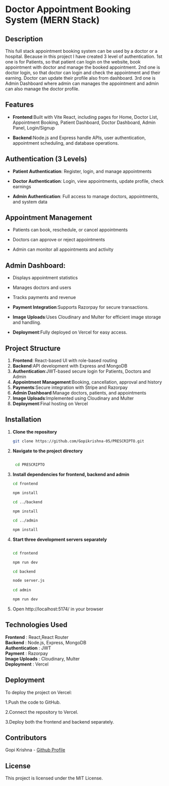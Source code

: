 # Doctor Appointment Booking System (MERN Stack)  

## Description  

This full stack appointment booking system can be used by a doctor or a hospital. Because in this project I have created 3 level of authentication. 1st one is for Patients, so that patient can login on the website, book appointment with doctor and manage the booked appointment. 2nd one is doctor login, so that doctor can login and check the appointment and their earning. Doctor can update their profile also from dashboard. 3rd one is Admin Dashboard where admin can manages the appointment and admin can also manage the doctor profile.  

## Features  

- **Frontend**:Built with Vite React, including pages for Home, Doctor List, Appointment Booking, Patient Dashboard, Doctor Dashboard, Admin Panel, Login/Signup

- **Backend**:Node.js and Express handle APIs, user authentication, appointment scheduling, and database operations.  

## Authentication (3 Levels)
- **Patient Authentication**: Register, login, and manage appointments

- **Doctor Authentication**: Login, view appointments, update profile, check earnings

- **Admin Authentication**: Full access to manage doctors, appointments, and system data  

## Appointment Management
- Patients can book, reschedule, or cancel appointments

- Doctors can approve or reject appointments

- Admin can monitor all appointments and activity   

## Admin Dashboard:

- Displays appointment statistics

- Manages doctors and users

- Tracks payments and revenue

- **Payment Integration**:Supports Razorpay for secure transactions.  

- **Image Uploads**:Uses Cloudinary and Multer for efficient image storage and handling.  

- **Deployment**:Fully deployed on Vercel for easy access.  

## Project Structure  

1. **Frontend**: React-based UI with role-based routing
2. **Backend**:API development with Express and MongoDB
3. **Authentication**:JWT-based secure login for Patients, Doctors and Admin
4. **Appointment Management**:Booking, cancellation, approval and history
5. **Payments**:Secure integration with Stripe and Razorpay
6. **Admin Dashboard**:Manage doctors, patients, and appointments
7. **Image Uploads**:Implemented using Cloudinary and Multer
8. **Deployment**:Final hosting on Vercel

## Installation

1. **Clone the repository**  
   ```bash
   git clone https://github.com/Gopikrishna-05/PRESCRIPTO.git

2.  **Navigate to the project directory**   
    ```bash  
    
     cd PRESCRIPTO  

3. **Install dependencies for frontend, backend and admin**  
    ```bash
   cd frontend  

   npm install  
  
   cd ../backend  

   npm install  

   cd ../admin  

   npm install  

4. **Start three development servers separately**

    ```bash
    
   cd frontend  

   npm run dev  
 
   cd backend  

   node server.js  
  
   cd admin  

   npm run dev  

5. Open http://localhost:5174/ in your browser  

## Technologies Used  

**Frontend** : React,React Router       
**Backend** : Node.js, Express, MongoDB        
**Authentication** : JWT                              
**Payment** : Razorpay                 
**Image Uploads** : Cloudinary, Multer               
**Deployment** : Vercel  

## Deployment  

To deploy the project on Vercel:  

1.Push the code to GitHub.  

2.Connect the repository to Vercel.  

3.Deploy both the frontend and backend separately.  

## Contributors  

Gopi Krishna - [Github Profile](https://github.com/Gopikrishna-05/PRESCRIPTO)  

## License  

This project is licensed under the MIT License.